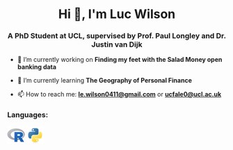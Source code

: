 <h1 align="center">Hi 👋, I'm Luc Wilson</h1>
<h3 align="center">A PhD Student at UCL, supervised by Prof. Paul Longley and Dr. Justin van Dijk </h3>

- 🔭 I’m currently working on **Finding my feet with the Salad Money open banking data**

- 🌱 I’m currently learning **The Geography of Personal Finance**

- 📫 How to reach me: **le.wilson0411@gmail.com** or **ucfale0@ucl.ac.uk**

<p align="left">
</p>

<h3 align="left">Languages:</h3>
<p href="https://www.r-project.org/" target="_blank" rel="noreferrer"> <img src="https://raw.githubusercontent.com/devicons/devicon/master/icons/r/r-original.svg" alt="R" width="40" height="40"/> <a href="https://www.python.org" target="_blank" rel="noreferrer"> <img src="https://raw.githubusercontent.com/devicons/devicon/master/icons/python/python-original.svg" alt="python" width="40" height="40"/> </a> </p>
